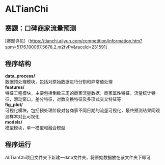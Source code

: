# ALTianChi
## 赛题：口碑商家流量预测
[赛题详见]（https://tianchi.aliyun.com/competition/information.htm?spm=5176.100067.5678.2.m2fvPv&raceId=231591）
## 程序结构
**data_process/**<br>
数据预处理模块，包括对原始数据进行分割和异常值处理<br>
**features/** <br>
特征工程模块，主要包括倒数三周的商家流量数据，商家属性特征，流量统计特征，滑动窗口，差分特征，对数变换特征及多项式交叉特征等<br>
**fig_plot/** <br>
可视化模块，包括预处理阶段对各商家不同日期的流量可视化，最终预测结果同观测样本对比可视化<br>
**models/** <br>
模型模块，单一模型和融合模型<br>

## 程序运行
ALTianChi项目文件夹下新建一data文件夹，将原始数据放在该文件夹下即可
